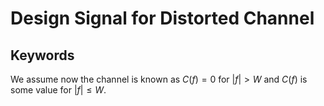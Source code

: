 # Design Signal for Distorted Channel

## Keywords

We assume now the channel is known as $C(f)=0$ for $|f|>W$ and $C(f)$ is some value for $|f|\leq W$.